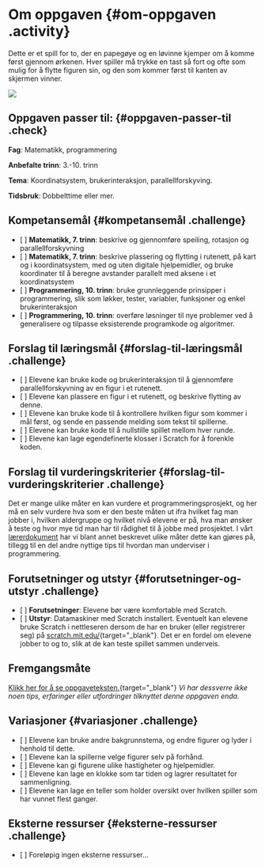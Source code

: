 # Om oppgaven {#om-oppgaven .activity}

Dette er et spill for to, der en papegøye og en løvinne kjemper om å
komme først gjennom ørkenen. Hver spiller må trykke en tast så fort og
ofte som mulig for å flytte figuren sin, og den som kommer først til
kanten av skjermen vinner.

![](orkenlop.png)

## Oppgaven passer til: {#oppgaven-passer-til .check}

**Fag**: Matematikk, programmering

**Anbefalte trinn**: 3.-10. trinn

**Tema**: Koordinatsystem, brukerinteraksjon, parallellforskyving.

**Tidsbruk**: Dobbelttime eller mer.

## Kompetansemål {#kompetansemål .challenge}

-   \[ \] **Matematikk, 7. trinn**: beskrive og gjennomføre speiling,
    rotasjon og parallellforskyvning
-   \[ \] **Matematikk, 7. trinn**: beskrive plassering og flytting i
    rutenett, på kart og i koordinatsystem, med og uten digitale
    hjelpemidler, og bruke koordinater til å beregne avstander parallelt
    med aksene i et koordinatsystem
-   \[ \] **Programmering, 10. trinn**: bruke grunnleggende prinsipper i
    programmering, slik som løkker, tester, variabler, funksjoner og
    enkel brukerinteraksjon
-   \[ \] **Programmering, 10. trinn**: overføre løsninger til nye
    problemer ved å generalisere og tilpasse eksisterende programkode og
    algoritmer.

## Forslag til læringsmål {#forslag-til-læringsmål .challenge}

-   \[ \] Elevene kan bruke kode og brukerinteraksjon til å gjennomføre
    parallellforskyvning av en figur i et rutenett.
-   \[ \] Elevene kan plassere en figur i et rutenett, og beskrive
    flytting av denne.
-   \[ \] Elevene kan bruke kode til å kontrollere hvilken figur som
    kommer i mål først, og sende en passende melding som tekst til
    spillerne.
-   \[ \] Elevene kan bruke kode til å nullstille spillet mellom hver
    runde.
-   \[ \] Elevene kan lage egendefinerte klosser i Scratch for å
    forenkle koden.

## Forslag til vurderingskriterier {#forslag-til-vurderingskriterier .challenge}

Det er mange ulike måter en kan vurdere et programmeringsprosjekt, og
her må en selv vurdere hva som er den beste måten ut ifra hvilket fag
man jobber i, hvilken aldergruppe og hvilket nivå elevene er på, hva man
ønsker å teste og hvor mye tid man har til rådighet til å jobbe med
prosjektet. I vårt
[lærerdokument](../../pages/hvordan_bruke_lærerveiledning.html) har vi
blant annet beskrevet ulike måter dette kan gjøres på, tillegg til en
del andre nyttige tips til hvordan man underviser i programmering.

## Forutsetninger og utstyr {#forutsetninger-og-utstyr .challenge}

-   \[ \] **Forutsetninger**: Elevene bør være komfortable med Scratch.
-   \[ \] **Utstyr**: Datamaskiner med Scratch installert. Eventuelt kan
    elevene bruke Scratch i nettleseren dersom de har en bruker (eller
    registrerer seg) på
    [scratch.mit.edu/](http://scratch.mit.edu/){target="_blank"}. Det er
    en fordel om elevene jobber to og to, slik at de kan teste spillet
    sammen underveis.

## Fremgangsmåte

[Klikk her for å se
oppgaveteksten.](../orkenlop/orkenlop.html){target="_blank"} *Vi har
dessverre ikke noen tips, erfaringer eller utfordringer tilknyttet denne
oppgaven enda.*

## Variasjoner {#variasjoner .challenge}

-   \[ \] Elevene kan bruke andre bakgrunnstema, og endre figurer og
    lyder i henhold til dette.
-   \[ \] Elevene kan la spillerne velge figurer selv på forhånd.
-   \[ \] Elevene kan gi figurene ulike hastigheter og hjelpemidler.
-   \[ \] Elevene kan lage en klokke som tar tiden og lagrer resultatet
    for sammenligning.
-   \[ \] Elevene kan lage en teller som holder oversikt over hvilken
    spiller som har vunnet flest ganger.

## Eksterne ressurser {#eksterne-ressurser .challenge}

-   \[ \] Foreløpig ingen eksterne ressurser...

